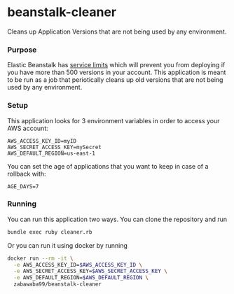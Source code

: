 # beanstalk-cleaner

Cleans up Application Versions that are not being used by any environment.

### Purpose

Elastic Beanstalk has [service limits](http://docs.aws.amazon.com/general/latest/gr/aws_service_limits.html#limits_elastic_beanstalk) 
which will prevent you from deploying if you have more than 500 versions in your account. This application is meant to be run as a job
that periotically cleans up old versions that are not being used by any environment.

### Setup

This application looks for 3 environment variables in order to access your AWS account:

```
AWS_ACCESS_KEY_ID=myID
AWS_SECRET_ACCESS_KEY=mySecret
AWS_DEFAULT_REGION=us-east-1
```

You can set the age of applications that you want to keep in case of a rollback with:
```
AGE_DAYS=7
```

### Running

You can run this application two ways. You can clone the repository and run 

```bash
bundle exec ruby cleaner.rb
```

Or you can run it using docker by running

```bash
docker run --rm -it \
  -e AWS_ACCESS_KEY_ID=$AWS_ACCESS_KEY_ID \
  -e AWS_SECRET_ACCESS_KEY=$AWS_SECRET_ACCESS_KEY \
  -e AWS_DEFAULT_REGION=$AWS_DEFAULT_REGION \
  zabawaba99/beanstalk-cleaner
```
